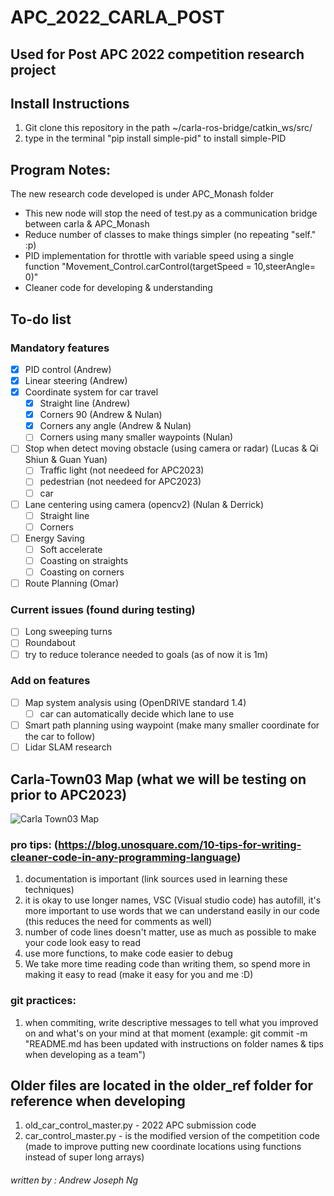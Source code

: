 # APC_2022_CARLA_POST
## Used for Post APC 2022 competition research project

## Install Instructions
1) Git clone this repository in the path ~/carla-ros-bridge/catkin_ws/src/
2) type in the terminal "pip install simple-pid" to install simple-PID


## Program Notes:
The new research code developed is under APC_Monash folder
- This new node will stop the need of test.py as a communication bridge between carla & APC_Monash
- Reduce number of classes to make things simpler (no repeating "self." :p)
- PID implementation for throttle with variable speed using a single function 
    "Movement_Control.carControl(targetSpeed = 10,steerAngle= 0)"  
- Cleaner code for developing & understanding 

## To-do list
### Mandatory features
- [x] PID control   (Andrew)
- [x] Linear steering (Andrew)
- [x] Coordinate system for car travel
    - [x] Straight line (Andrew)
    - [x] Corners 90    (Andrew & Nulan)
    - [x] Corners any angle (Andrew & Nulan)
    - [ ] Corners using many smaller waypoints (Nulan)
- [ ] Stop when detect moving obstacle (using camera or radar) (Lucas & Qi Shiun & Guan Yuan)
    - [ ] Traffic light (not needeed for APC2023)
    - [ ] pedestrian (not needeed for APC2023)
    - [ ] car
- [ ] Lane centering using camera (opencv2)   (Nulan &  Derrick)
    - [ ] Straight line
    - [ ] Corners
- [ ] Energy Saving   
    - [ ] Soft accelerate
    - [ ] Coasting on straights
    - [ ] Coasting on corners
- [ ] Route Planning (Omar)
     
### Current issues (found during testing)
- [ ] Long sweeping turns
- [ ] Roundabout
- [ ] try to reduce tolerance needed to goals (as of now it is 1m)

### Add on features
- [ ] Map system analysis using (OpenDRIVE standard 1.4) 
    - [ ] car can automatically decide which lane to use
- [ ] Smart path planning using waypoint (make many smaller coordinate for the car to follow)
- [ ] Lidar SLAM research 

## Carla-Town03 Map (what we will be testing on prior to APC2023)
![Carla Town03 Map](https://carla.readthedocs.io/en/latest/img/Town03.jpg)



### pro tips: (https://blog.unosquare.com/10-tips-for-writing-cleaner-code-in-any-programming-language)
1) documentation is important (link sources used in learning these techniques)
2) it is okay to use longer names, VSC (Visual studio code) has autofill, it's more important to use words that we can understand easily in our code (this reduces the need for comments as well)
3) number of code lines doesn't matter, use as much as possible to make your code look easy to read
4) use more functions, to make code easier to debug  
5) We take more time reading code than writing them, so spend more in making it easy to read (make it easy for you and me :D)


### git practices:
1) when commiting, write descriptive messages to tell what you improved on and what's on your mind at that moment (example: git commit -m "README.md has been updated with instructions on folder names & tips when developing as a team")


## Older files are located in the older_ref folder for reference when developing
1) old_car_control_master.py   -   2022 APC submission code
2) car_control_master.py       -   is the modified version of the competition code (made to improve putting new coordinate locations using functions instead of super long arrays) 



###### written by : Andrew Joseph Ng
